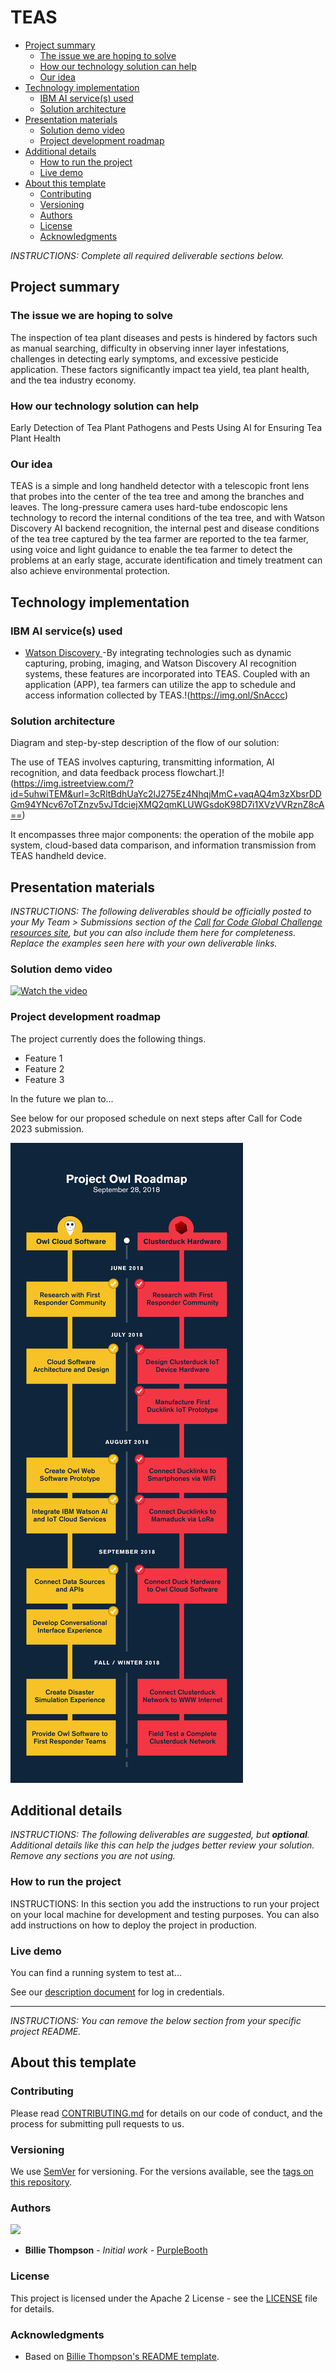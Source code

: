 # TEAS

- [Project summary](#project-summary)
  - [The issue we are hoping to solve](#the-issue-we-are-hoping-to-solve)
  - [How our technology solution can help](#how-our-technology-solution-can-help)
  - [Our idea](#our-idea)
- [Technology implementation](#technology-implementation)
  - [IBM AI service(s) used](#ibm-ai-services-used)
  - [Solution architecture](#solution-architecture)
- [Presentation materials](#presentation-materials)
  - [Solution demo video](#solution-demo-video)
  - [Project development roadmap](#project-development-roadmap)
- [Additional details](#additional-details)
  - [How to run the project](#how-to-run-the-project)
  - [Live demo](#live-demo)
- [About this template](#about-this-template)
  - [Contributing](#contributing)
  - [Versioning](#versioning)
  - [Authors](#authors)
  - [License](#license)
  - [Acknowledgments](#acknowledgments)

_INSTRUCTIONS: Complete all required deliverable sections below._

## Project summary

### The issue we are hoping to solve

The inspection of tea plant diseases and pests is hindered by factors such as manual searching, difficulty in observing inner layer infestations, challenges in detecting early symptoms, and excessive pesticide application. These factors significantly impact tea yield, tea plant health, and the tea industry economy.

### How our technology solution can help

Early Detection of Tea Plant Pathogens and Pests Using AI for Ensuring Tea Plant Health

### Our idea

TEAS is a simple and long handheld detector with a telescopic front lens that probes into the center of the tea tree and among the branches and leaves. The long-pressure camera uses hard-tube endoscopic lens technology to record the internal conditions of the tea tree, and with Watson Discovery AI backend recognition, the internal pest and disease conditions of the tea tree captured by the tea farmer are reported to the tea farmer, using voice and light guidance to enable the tea farmer to detect the problems at an early stage, accurate identification and timely treatment can also achieve environmental protection.

## Technology implementation

### IBM AI service(s) used

- [Watson Discovery ](https://cloud.ibm.com/catalog/services/watson-discovery) -By integrating technologies such as dynamic capturing, probing, imaging, and Watson Discovery AI recognition systems, these features are incorporated into TEAS. Coupled with an application (APP), tea farmers can utilize the app to schedule and access information collected by TEAS.!(https://img.onl/SnAccc)

### Solution architecture

Diagram and step-by-step description of the flow of our solution:

The use of TEAS involves capturing, transmitting information, AI recognition, and data feedback process flowchart.]!(https://img.istreetview.com/?id=5uhwiTEM&url=3cRltBdhUaYc2lJ275Ez4NhqjMmC+vaqAQ4m3zXbsrDDGm94YNcv67oTZnzv5vJTdciejXMQ2qmKLUWGsdoK98D7i1XVzVVRznZ8cA==)

It encompasses three major components: the operation of the mobile app system, cloud-based data comparison, and information transmission from TEAS handheld device.

## Presentation materials

_INSTRUCTIONS: The following deliverables should be officially posted to your My Team > Submissions section of the [Call for Code Global Challenge resources site](https://cfc-prod.skillsnetwork.site/), but you can also include them here for completeness. Replace the examples seen here with your own deliverable links._

### Solution demo video

[![Watch the video](https://raw.githubusercontent.com/Liquid-Prep/Liquid-Prep/main/images/readme/IBM-interview-video-image.png)](https://youtu.be/vOgCOoy_Bx0)

### Project development roadmap

The project currently does the following things.

- Feature 1
- Feature 2
- Feature 3

In the future we plan to...

See below for our proposed schedule on next steps after Call for Code 2023 submission.

![Roadmap](./images/roadmap.jpg)

## Additional details

_INSTRUCTIONS: The following deliverables are suggested, but **optional**. Additional details like this can help the judges better review your solution. Remove any sections you are not using._

### How to run the project

INSTRUCTIONS: In this section you add the instructions to run your project on your local machine for development and testing purposes. You can also add instructions on how to deploy the project in production.

### Live demo

You can find a running system to test at...

See our [description document](./docs/DESCRIPTION.md) for log in credentials.

---

_INSTRUCTIONS: You can remove the below section from your specific project README._

## About this template

### Contributing

Please read [CONTRIBUTING.md](CONTRIBUTING.md) for details on our code of conduct, and the process for submitting pull requests to us.

### Versioning

We use [SemVer](http://semver.org/) for versioning. For the versions available, see the [tags on this repository](https://github.com/your/project/tags).

### Authors

<a href="https://github.com/Call-for-Code/Project-Sample/graphs/contributors">
  <img src="https://contributors-img.web.app/image?repo=Call-for-Code/Project-Sample" />
</a>

- **Billie Thompson** - _Initial work_ - [PurpleBooth](https://github.com/PurpleBooth)

### License

This project is licensed under the Apache 2 License - see the [LICENSE](LICENSE) file for details.

### Acknowledgments

- Based on [Billie Thompson's README template](https://gist.github.com/PurpleBooth/109311bb0361f32d87a2).
